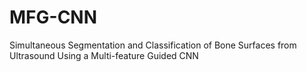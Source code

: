 # MFG-CNN
Simultaneous Segmentation and Classification of Bone Surfaces from Ultrasound Using a Multi-feature Guided CNN
